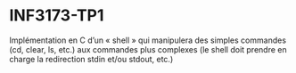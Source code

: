 # INF3173-TP1
Implémentation en C d’un « shell » qui manipulera des simples commandes (cd, clear, ls, etc.) aux commandes plus complexes (le shell doit prendre en charge la redirection stdin et/ou stdout, etc.) 
